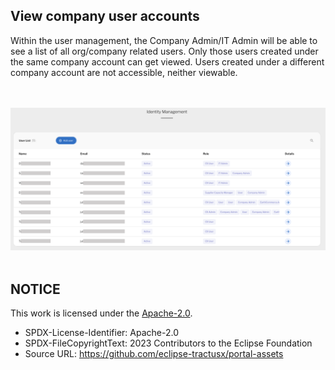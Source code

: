 ## View company user accounts

Within the user management, the Company Admin/IT Admin will be able to see a list of all org/company related users.
Only those users created under the same company account can get viewed. Users created under a different company account are not accessible, neither viewable.

<br>
<br>

<img width="873" alt="image" src="https://raw.githubusercontent.com/eclipse-tractusx/portal-assets/main/docs/static/identity-management-list.png">

<br>
<br>

## NOTICE

This work is licensed under the [Apache-2.0](https://www.apache.org/licenses/LICENSE-2.0).

- SPDX-License-Identifier: Apache-2.0
- SPDX-FileCopyrightText: 2023 Contributors to the Eclipse Foundation
- Source URL: https://github.com/eclipse-tractusx/portal-assets

